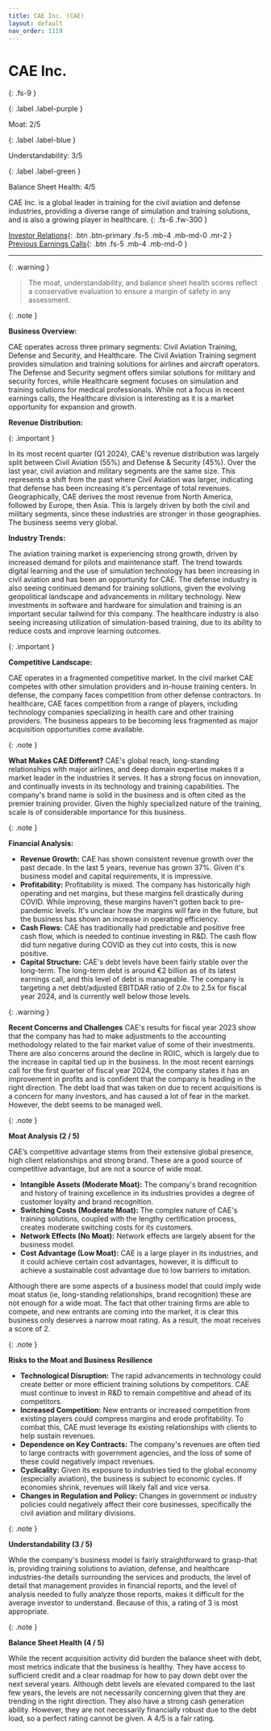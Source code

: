 ```yaml
---
title: CAE Inc. (CAE)
layout: default
nav_order: 1119
---
```


# CAE Inc.
{: .fs-9 }

{: .label .label-purple }

Moat: 2/5

{: .label .label-blue }

Understandability: 3/5

{: .label .label-green }

Balance Sheet Health: 4/5

CAE Inc. is a global leader in training for the civil aviation and defense industries, providing a diverse range of simulation and training solutions, and is also a growing player in healthcare.
{: .fs-6 .fw-300 }

[Investor Relations](https://www.google.com/search?q=CAE+investor+relations){: .btn .btn-primary .fs-5 .mb-4 .mb-md-0 .mr-2 }
[Previous Earnings Calls](https://discountingcashflows.com/company/CAE/transcripts/){: .btn .fs-5 .mb-4 .mb-md-0 }

---

{: .warning }
>The moat, understandability, and balance sheet health scores reflect a conservative evaluation to ensure a margin of safety in any assessment.



{: .note }

**Business Overview:**

CAE operates across three primary segments: Civil Aviation Training, Defense and Security, and Healthcare. The Civil Aviation Training segment provides simulation and training solutions for airlines and aircraft operators. The Defense and Security segment offers similar solutions for military and security forces, while Healthcare segment focuses on simulation and training solutions for medical professionals. While not a focus in recent earnings calls, the Healthcare division is interesting as it is a market opportunity for expansion and growth.

**Revenue Distribution:**

{: .important }

In its most recent quarter (Q1 2024), CAE's revenue distribution was largely split between Civil Aviation (55%) and Defense & Security (45%). Over the last year, civil aviation and military segments are the same size.
This represents a shift from the past where Civil Aviation was larger, indicating that defense has been increasing it's percentage of total revenues. 
Geographically, CAE derives the most revenue from North America, followed by Europe, then Asia. This is largely driven by both the civil and military segments, since these industries are stronger in those geographies. The business seems very global.

**Industry Trends:**

The aviation training market is experiencing strong growth, driven by increased demand for pilots and maintenance staff. The trend towards digital learning and the use of simulation technology has been increasing in civil aviation and has been an opportunity for CAE. The defense industry is also seeing continued demand for training solutions, given the evolving geopolitical landscape and advancements in military technology. New investments in software and hardware for simulation and training is an important secular tailwind for this company. The healthcare industry is also seeing increasing utilization of simulation-based training, due to its ability to reduce costs and improve learning outcomes.

{: .important }

**Competitive Landscape:**

CAE operates in a fragmented competitive market. In the civil market CAE competes with other simulation providers and in-house training centers.  In defense, the company faces competition from other defense contractors. In healthcare, CAE faces competition from a range of players, including technology companies specializing in health care and other training providers. The business appears to be becoming less fragmented as major acquisition opportunities come available.

{: .note }

**What Makes CAE Different?**
CAE's global reach, long-standing relationships with major airlines, and deep domain expertise makes it a market leader in the industries it serves. It has a strong focus on innovation, and continually invests in its technology and training capabilities. The company's brand name is solid in the business and is often cited as the premier training provider. Given the highly specialized nature of the training, scale is of considerable importance for this business.

{: .note }

**Financial Analysis:**

*   **Revenue Growth:** CAE has shown consistent revenue growth over the past decade. In the last 5 years, revenue has grown 37%. Given it's business model and capital requirements, it is impressive. 
*   **Profitability:** Profitability is mixed. The company has historically high operating and net margins, but these margins fell drastically during COVID. While improving, these margins haven't gotten back to pre-pandemic levels. It's unclear how the margins will fare in the future, but the business has shown an increase in operating efficiency.  
*   **Cash Flows:** CAE has traditionally had predictable and positive free cash flow, which is needed to continue investing in R&D. The cash flow did turn negative during COVID as they cut into costs, this is now positive.
*   **Capital Structure:** CAE's debt levels have been fairly stable over the long-term. The long-term debt is around €2 billion as of its latest earnings call, and this level of debt is manageable. The company is targeting a net debt/adjusted EBITDAR ratio of 2.0x to 2.5x for fiscal year 2024, and is currently well below those levels.

{: .warning }

**Recent Concerns and Challenges**
CAE's results for fiscal year 2023 show that the company has had to make adjustments to the accounting methodology related to the fair market value of some of their investments. There are also concerns around the decline in ROIC, which is largely due to the increase in capital tied up in the business. In the most recent earnings call for the first quarter of fiscal year 2024, the company states it has an improvement in profits and is confident that the company is heading in the right direction. The debt load that was taken on due to recent acquisitions is a concern for many investors, and has caused a lot of fear in the market. However, the debt seems to be managed well.

{: .note }

**Moat Analysis (2 / 5)**

CAE’s competitive advantage stems from their extensive global presence, high client relationships and strong brand. These are a good source of competitive advantage, but are not a source of wide moat.
*   **Intangible Assets (Moderate Moat):** The company's brand recognition and history of training excellence in its industries provides a degree of customer loyalty and brand recognition.
*   **Switching Costs (Moderate Moat):** The complex nature of CAE's training solutions, coupled with the lengthy certification process, creates moderate switching costs for its customers. 
*   **Network Effects (No Moat):** Network effects are largely absent for the business model.
*   **Cost Advantage (Low Moat):** CAE is a large player in its industries, and it could achieve certain cost advantages, however, it is difficult to achieve a sustainable cost advantage due to low barriers to imitation.

Although there are some aspects of a business model that could imply wide moat status (ie, long-standing relationships, brand recognition) these are not enough for a wide moat. The fact that other training firms are able to compete, and new entrants are coming into the market, it is clear this business only deserves a narrow moat rating. As a result, the moat receives a score of 2.

{: .note }

**Risks to the Moat and Business Resilience**

*   **Technological Disruption:** The rapid advancements in technology could create better or more efficient training solutions by competitors. CAE must continue to invest in R&D to remain competitive and ahead of its competitors.
*   **Increased Competition:** New entrants or increased competition from existing players could compress margins and erode profitability. To combat this, CAE must leverage its existing relationships with clients to help sustain revenues.
*   **Dependence on Key Contracts:** The company's revenues are often tied to large contracts with government agencies, and the loss of some of these could negatively impact revenues.
*   **Cyclicality:** Given its exposure to industries tied to the global economy (especially aviation), the business is subject to economic cycles. If economies shrink, revenues will likely fall and vice versa.
*   **Changes in Regulation and Policy:** Changes in government or industry policies could negatively affect their core businesses, specifically the civil aviation and military divisions.

{: .note }

**Understandability (3 / 5)**

While the company's business model is fairly straightforward to grasp-that is, providing training solutions to aviation, defense, and healthcare industries-the details surrounding the services and products, the level of detail that management provides in financial reports, and the level of analysis needed to fully analyze those reports, makes it difficult for the average investor to understand. Because of this, a rating of 3 is most appropriate.

{: .note }

**Balance Sheet Health (4 / 5)**

While the recent acquisition activity did burden the balance sheet with debt, most metrics indicate that the business is healthy. They have access to sufficient credit and a clear roadmap for how to pay down debt over the next several years. Although debt levels are elevated compared to the last few years, the levels are not necessarily concerning given that they are trending in the right direction. They also have a strong cash generation ability. However, they are not necessarily financially robust due to the debt load, so a perfect rating cannot be given. A 4/5 is a fair rating.

